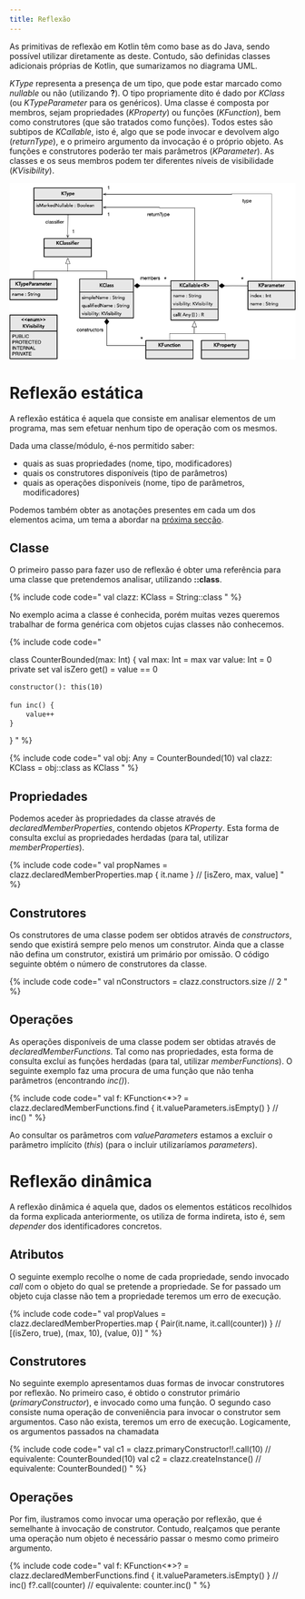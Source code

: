 ```yaml
---
title: Reflexão
---
```


As primitivas de reflexão em Kotlin têm como base as do Java, sendo possível utilizar diretamente as deste. Contudo, são definidas classes adicionais próprias de Kotlin, que sumarizamos no diagrama UML.

*KType* representa a presença de um tipo, que pode estar marcado como *nullable* ou não (utilizando **?**). O tipo propriamente dito é dado por *KClass* (ou *KTypeParameter* para os genéricos). Uma classe é composta por membros, sejam propriedades (*KProperty*) ou funções (*KFunction*), bem como construtores (que são tratados como funções). Todos estes são subtipos de *KCallable*, isto é, algo que se pode invocar e devolvem algo (*returnType*), e o primeiro argumento da invocação é o próprio objeto.
As funções e construtores poderão ter mais parâmetros (*KParameter*). As classes e os seus membros podem ter diferentes níveis de visibilidade (*KVisibility*).

![](uml.png)

# Reflexão estática
A reflexão estática é aquela que consiste em analisar elementos de um programa, mas sem efetuar nenhum tipo de operação com os mesmos.

Dada uma classe/módulo, é-nos permitido saber:
- quais as suas propriedades (nome, tipo, modificadores)
- quais os construtores disponíveis (tipo de parâmetros)
- quais as operações disponíveis (nome, tipo de parâmetros, modificadores)

Podemos também obter as anotações presentes em cada um dos elementos acima, um tema a abordar na [próxima secção](anotacoes).

## Classe
O primeiro passo para fazer uso de reflexão é obter uma referência para uma classe que pretendemos analisar, utilizando **::class**.

{% include code code="
val clazz: KClass<String> = String::class
"
%}

No exemplo acima a classe é conhecida, porém muitas vezes queremos trabalhar de forma genérica com objetos cujas classes não conhecemos.


{% include code code="

class CounterBounded(max: Int) {
    val max: Int = max
    var value: Int = 0
        private set
    val isZero get() = value == 0

    constructor(): this(10)

    fun inc() {
        value++
    }
}
"
%}

{% include code code="
val obj: Any = CounterBounded(10)
val clazz: KClass<Any> = obj::class as KClass<Any>
"
%}

## Propriedades
Podemos aceder às propriedades da classe através de *declaredMemberProperties*, contendo objetos *KProperty*. Esta forma de consulta excluí as propriedades herdadas (para tal, utilizar *memberProperties*).

{% include code code="
val propNames = clazz.declaredMemberProperties.map { it.name } // [isZero, max, value]
"
%}


## Construtores
Os construtores de uma classe podem ser obtidos através de *constructors*, sendo que existirá sempre pelo menos um construtor. Ainda que a classe não defina um construtor, existirá um primário por omissão. O código seguinte obtém o número de construtores da classe.

{% include code code="
val nConstructors = clazz.constructors.size // 2
"
%}

## Operações
As operações disponíveis de uma classe podem ser obtidas através de *declaredMemberFunctions*. Tal como nas propriedades, esta forma de consulta excluí as funções herdadas (para tal, utilizar *memberFunctions*). O seguinte exemplo faz uma procura de uma função que não tenha parâmetros (encontrando *inc()*).

{% include code code="
val f: KFunction<*>? = clazz.declaredMemberFunctions.find { it.valueParameters.isEmpty() } // inc()
"
%}

Ao consultar os parâmetros com *valueParameters* estamos a excluir o parâmetro implícito (*this*) (para o incluir utilizaríamos *parameters*).



# Reflexão dinâmica
A reflexão dinâmica é aquela que, dados os elementos estáticos recolhidos da forma explicada anteriormente, os utiliza de forma indireta, isto é, sem *depender* dos identificadores concretos.  

## Atributos
O seguinte exemplo recolhe o nome de cada propriedade, sendo invocado *call* com o objeto do qual se pretende a propriedade. Se for passado um objeto cuja classe não tem a propriedade teremos um erro de execução.

{% include code code="
val propValues = clazz.declaredMemberProperties.map { Pair(it.name, it.call(counter)) } // [(isZero, true), (max, 10), (value, 0)]
"
%}

## Construtores
No seguinte exemplo apresentamos duas formas de invocar construtores por reflexão. No primeiro caso, é obtido o construtor primário (*primaryConstructor*), e invocado como uma função. O segundo caso consiste numa operação de conveniência para invocar o construtor sem argumentos. Caso não exista, teremos um erro de execução. Logicamente, os argumentos passados na chamadata

{% include code code="
val c1 = clazz.primaryConstructor!!.call(10)  // equivalente: CounterBounded(10)
val c2 = clazz.createInstance()           // equivalente: CounterBounded()
"
%}

## Operações
Por fim, ilustramos como invocar uma operação por reflexão, que é semelhante à invocação de construtor. Contudo, realçamos que perante uma operação num objeto é necessário passar o mesmo como primeiro argumento.

{% include code code="
val f: KFunction<*>? = clazz.declaredMemberFunctions.find { it.valueParameters.isEmpty() } // inc()
f?.call(counter)   // equivalente: counter.inc()
"
%}
